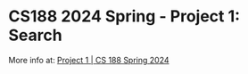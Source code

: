 # CS188 2024 Spring - Project 1: Search

More info at: [Project 1 | CS 188 Spring 2024](https://inst.eecs.berkeley.edu/~cs188/sp24/projects/proj1/)
